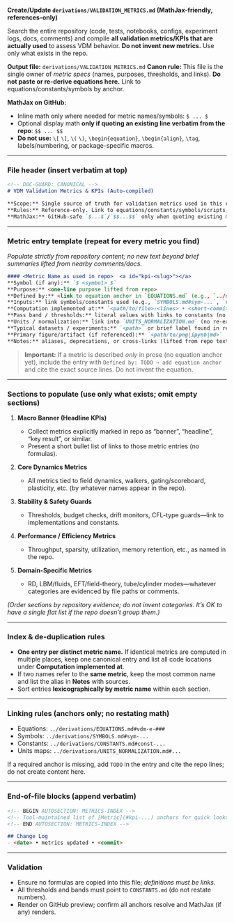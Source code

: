 **Create/Update `derivations/VALIDATION_METRICS.md` (MathJax-friendly, references-only)**

Search the entire repository (code, tests, notebooks, configs, experiment logs, docs, comments) and compile **all validation metrics/KPIs that are actually used** to assess VDM behavior. **Do not invent new metrics.** Use only what exists in the repo.

**Output file:** `derivations/VALIDATION_METRICS.md`
**Canon rule:** This file is the single owner of *metric specs* (names, purposes, thresholds, and links). **Do not paste or re-derive equations here.** Link to equations/constants/symbols by anchor.

**MathJax on GitHub:**

* Inline math only where needed for metric names/symbols: `$ ... $`
* Optional display math **only if quoting an existing line verbatim from the repo**: `$$ ... $$`
* **Do not use:** `\[` `\]`, `\(` `\)`, `\begin{equation}`, `\begin{align}`, `\tag`, labels/numbering, or package-specific macros.

---

### File header (insert verbatim at top)

```markdown
<!-- DOC-GUARD: CANONICAL -->
# VDM Validation Metrics & KPIs (Auto-compiled)

**Scope:** Single source of truth for validation metrics used in this repository: names, purposes, thresholds/bands, and references to their definitions and implementations.  
**Rules:** Reference-only. Link to equations/constants/symbols/scripts; do not restate formulas here.  
**MathJax:** GitHub-safe `$...$`/`$$...$$` only when quoting existing math.
```

---

### Metric entry template (repeat for every metric you find)

*Populate strictly from repository content; no new text beyond brief summaries lifted from nearby comments/docs.*

```markdown
#### <Metric Name as used in repo>  <a id="kpi-<slug>"></a>
**Symbol (if any):** `$ <symbol> $`  
**Purpose:** <one-line purpose lifted from repo>  
**Defined by:** <link to equation anchor in `EQUATIONS.md` (e.g., `../derivations/EQUATIONS.md#vdm-e-###`)>  
**Inputs:** link symbols/constants used (e.g., `SYMBOLS.md#sym-...`, `CONSTANTS.md#const-...`)  
**Computation implemented at:** `<path/to/file>:<lines> • <short-commit>` (list all locations if multiple)  
**Pass band / thresholds:** literal values with links to constants (no formulas). Example: `[a, b]` → `CONSTANTS.md#const-...`  
**Units / normalization:** link into `UNITS_NORMALIZATION.md` (no re-explanations)  
**Typical datasets / experiments:** `<path>` or brief label found in repo  
**Primary figure/artifact (if referenced):** `<path/to/png|ipynb|md>`  
**Notes:** aliases, deprecations, or cross-links (lifted from repo text)
```

> **Important:** If a metric is described *only* in prose (no equation anchor yet), include the entry with `Defined by: TODO → add equation anchor` and cite the exact source lines. Do not invent the equation.

---

### Sections to populate (use only what exists; omit empty sections)

1. **Macro Banner (Headline KPIs)**

   * Collect metrics explicitly marked in repo as “banner”, “headline”, “key result”, or similar.
   * Present a short bullet list of links to those metric entries (no formulas).

2. **Core Dynamics Metrics**

   * All metrics tied to field dynamics, walkers, gating/scoreboard, plasticity, etc. (by whatever names appear in the repo).

3. **Stability & Safety Guards**

   * Thresholds, budget checks, drift monitors, CFL-type guards—link to implementations and constants.

4. **Performance / Efficiency Metrics**

   * Throughput, sparsity, utilization, memory retention, etc., as named in the repo.

5. **Domain-Specific Metrics**

   * RD, LBM/fluids, EFT/field-theory, tube/cylinder modes—whatever categories are evidenced by file paths or comments.

*(Order sections by repository evidence; do not invent categories. It’s OK to have a single flat list if the repo doesn’t group them.)*

---

### Index & de-duplication rules

* **One entry per distinct metric name.** If identical metrics are computed in multiple places, keep one canonical entry and list all code locations under **Computation implemented at**.
* If two names refer to the **same metric**, keep the most common name and list the alias in **Notes** with sources.
* Sort entries **lexicographically by metric name** within each section.

---

### Linking rules (anchors only; no restating math)

* Equations: `../derivations/EQUATIONS.md#vdm-e-###`
* Symbols: `../derivations/SYMBOLS.md#sym-...`
* Constants: `../derivations/CONSTANTS.md#const-...`
* Units maps: `../derivations/UNITS_NORMALIZATION.md#...`

If a required anchor is missing, add `TODO` in the entry and cite the repo lines; do not create content here.

---

### End-of-file blocks (append verbatim)

```markdown
<!-- BEGIN AUTOSECTION: METRICS-INDEX -->
<!-- Tool-maintained list of [Metric](#kpi-...) anchors for quick lookup -->
<!-- END AUTOSECTION: METRICS-INDEX -->

## Change Log
- <date> • metrics updated • <commit>
```

---

### Validation

* Ensure no formulas are copied into this file; *definitions must be links*.
* All thresholds and bands must point to `CONSTANTS.md` (do not restate numbers).
* Render on GitHub preview; confirm all anchors resolve and MathJax (if any) renders.
